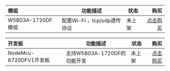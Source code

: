 


|    模组    |   功能描述    |   状态   |   购买   |
|:-------| -------- | ------| ------: |
| W5B03A-1720DF模组 |       配置Wi-Fi ，tcp/udp透传协议          |  未上架 | [点击购买]() |


|    开发板    |     功能描述     |   状态   |   购买   |
|:-------| ---------------| ------| ------: |
| NodeMcu-8720DFV1开发板 |        支持W5B03A-1720DF的功能开发        |  未上架 | [点击购买]() |